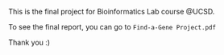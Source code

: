 This is the final project for Bioinformatics Lab course @UCSD.

To see the final report, you can go to `Find-a-Gene Project.pdf`

Thank you :)
